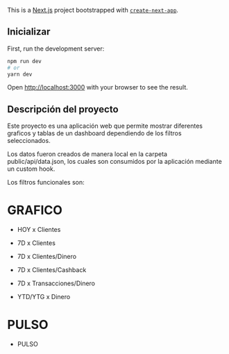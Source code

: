 This is a [Next.js](https://nextjs.org/) project bootstrapped with [`create-next-app`](https://github.com/vercel/next.js/tree/canary/packages/create-next-app).

## Inicializar

First, run the development server:

```bash
npm run dev
# or
yarn dev
```

Open [http://localhost:3000](http://localhost:3000) with your browser to see the result.

## Descripción del proyecto

Este proyecto es una aplicación web que permite mostrar diferentes graficos y tablas de un dashboard dependiendo de los filtros seleccionados.

Los datos fueron creados de manera local en la carpeta public/api/data.json, los cuales son consumidos por la aplicación mediante un custom hook.

Los filtros funcionales son:

# GRAFICO

- HOY x Clientes

- 7D x Clientes

- 7D x Clientes/Dinero

- 7D x Clientes/Cashback

- 7D x Transacciones/Dinero

- YTD/YTG x Dinero

# PULSO

- PULSO
